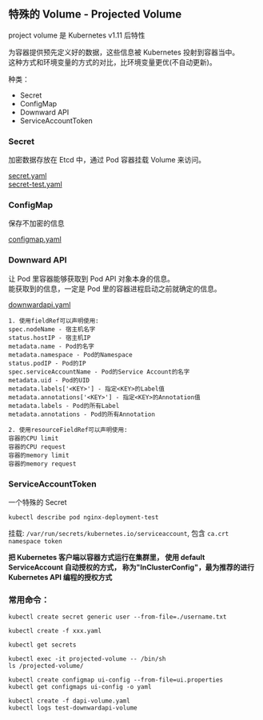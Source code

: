 ## 特殊的 Volume - Projected Volume

project volume 是 Kubernetes v1.11 后特性

为容器提供预先定义好的数据，这些信息被 Kubernetes 投射到容器当中。  
这种方式和环境变量的方式的对比，比环境变量更优(不自动更新)。

种类：

- Secret
- ConfigMap
- Downward API
- ServiceAccountToken

### Secret

加密数据存放在 Etcd 中，通过 Pod 容器挂载 Volume 来访问。

[secret.yaml](secret.yaml)  
[secret-test.yaml](secret-test.yaml)

### ConfigMap

保存不加密的信息

[configmap.yaml](configmap.yaml)

### Downward API

让 Pod 里容器能够获取到 Pod API 对象本身的信息。  
能获取到的信息，一定是 Pod 里的容器进程启动之前就确定的信息。

[downwardapi.yaml](downwardapi.yaml)

```text
1. 使用fieldRef可以声明使用:
spec.nodeName - 宿主机名字
status.hostIP - 宿主机IP
metadata.name - Pod的名字
metadata.namespace - Pod的Namespace
status.podIP - Pod的IP
spec.serviceAccountName - Pod的Service Account的名字
metadata.uid - Pod的UID
metadata.labels['<KEY>'] - 指定<KEY>的Label值
metadata.annotations['<KEY>'] - 指定<KEY>的Annotation值
metadata.labels - Pod的所有Label
metadata.annotations - Pod的所有Annotation

2. 使用resourceFieldRef可以声明使用:
容器的CPU limit
容器的CPU request
容器的memory limit
容器的memory request
```

### ServiceAccountToken

一个特殊的 Secret

`kubectl describe pod nginx-deployment-test`

挂载: `/var/run/secrets/kubernetes.io/serviceaccount`, 包含 `ca.crt namespace token`

**把 Kubernetes 客户端以容器方式运行在集群里， 使用 default ServiceAccount 自动授权的方式， 称为"InClusterConfig"，最为推荐的进行 Kubernetes API 编程的授权方式**

### 常用命令：

```shell
kubectl create secret generic user --from-file=./username.txt

kubectl create -f xxx.yaml

kubectl get secrets

kubectl exec -it projected-volume -- /bin/sh
ls /projected-volume/

kubectl create configmap ui-config --from-file=ui.properties
kubectl get configmaps ui-config -o yaml

kubectl create -f dapi-volume.yaml
kubectl logs test-downwardapi-volume
```
